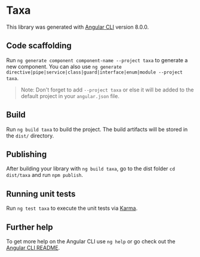 # Taxa

This library was generated with [Angular CLI](https://github.com/angular/angular-cli) version 8.0.0.

## Code scaffolding

Run `ng generate component component-name --project taxa` to generate a new component. You can also use `ng generate directive|pipe|service|class|guard|interface|enum|module --project taxa`.
> Note: Don't forget to add `--project taxa` or else it will be added to the default project in your `angular.json` file. 

## Build

Run `ng build taxa` to build the project. The build artifacts will be stored in the `dist/` directory.

## Publishing

After building your library with `ng build taxa`, go to the dist folder `cd dist/taxa` and run `npm publish`.

## Running unit tests

Run `ng test taxa` to execute the unit tests via [Karma](https://karma-runner.github.io).

## Further help

To get more help on the Angular CLI use `ng help` or go check out the [Angular CLI README](https://github.com/angular/angular-cli/blob/master/README.md).
